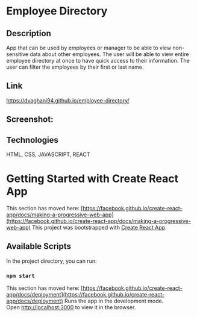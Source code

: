 # Employee Directory

## Description   
App that can be used by employees or manager to be able to view non-sensitive data about other employees. The user will be able to view entire employee directory at once to have quick access to their information. The user can filter the employees by their first or last name. 

## Link
https://dvaghani94.github.io/employee-directory/

## Screenshot:


## Technologies 
HTML, CSS, JAVASCRIPT, REACT

# Getting Started with Create React App

This section has moved here: [https://facebook.github.io/create-react-app/docs/making-a-progressive-web-app](https://facebook.github.io/create-react-app/docs/making-a-progressive-web-app)
This project was bootstrapped with [Create React App](https://github.com/facebook/create-react-app).

## Available Scripts
In the project directory, you can run:

### `npm start`

This section has moved here: [https://facebook.github.io/create-react-app/docs/deployment](https://facebook.github.io/create-react-app/docs/deployment)
Runs the app in the development mode.\
Open [http://localhost:3000](http://localhost:3000) to view it in the browser.
